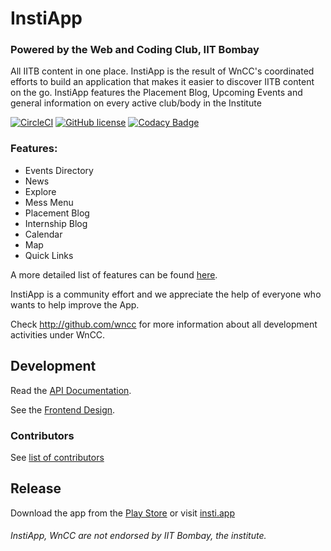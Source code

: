 InstiApp
===============
### Powered by the Web and Coding Club, IIT Bombay

All IITB content in one place. InstiApp is the result of WnCC's coordinated efforts to build an application that makes it easier to discover IITB content on the go.
InstiApp features the Placement Blog, Upcoming Events and general information on every active club/body in the Institute

[![CircleCI](https://circleci.com/gh/wncc/InstiApp/tree/master.svg?style=shield)](https://circleci.com/gh/wncc/InstiApp/tree/master)
[![GitHub license](https://img.shields.io/github/license/wncc/InstiApp.svg)](https://github.com/wncc/InstiApp/blob/master/LICENSE.md)
[![Codacy Badge](https://api.codacy.com/project/badge/Grade/7807da12fc174c3da45ad538ebc170d3)](https://www.codacy.com/app/wncc/InstiApp?utm_source=github.com&amp;utm_medium=referral&amp;utm_content=wncc/InstiApp&amp;utm_campaign=Badge_Grade)

### Features:
* Events Directory
* News
* Explore
* Mess Menu
* Placement Blog
* Internship Blog
* Calendar
* Map
* Quick Links

A more detailed list of features can be found [here](https://docs.google.com/document/d/1L4wzuw88JrLyBt1DvnjavtAwhJkXgNSIxJG3yBsLwQ0/edit?usp=sharing).

InstiApp is a community effort and we appreciate the help of everyone who wants to help improve the App.

Check http://github.com/wncc for more information about all development activities under WnCC.

Development
-----------

Read the [API Documentation](https://wncc.github.io/IITBapp/).

See the [Frontend Design](https://drive.google.com/open?id=1YJRUvsyqR5QtfWYug_PoBJ08p-criCPo).

### Contributors
See [list of contributors](https://github.com/wncc/InstiApp/graphs/contributors)

Release
-------

Download the app from the [Play Store](https://play.google.com/store/apps/details?id=app.insti) or visit [insti.app](https://insti.app)

###### InstiApp, WnCC are not endorsed by IIT Bombay, the institute.
